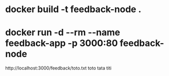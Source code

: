 # docker build -t feedback-node .

# docker run -d --rm --name feedback-app -p 3000:80 feedback-node
http://localhost:3000/feedback/toto.txt
toto 
tata
titi

